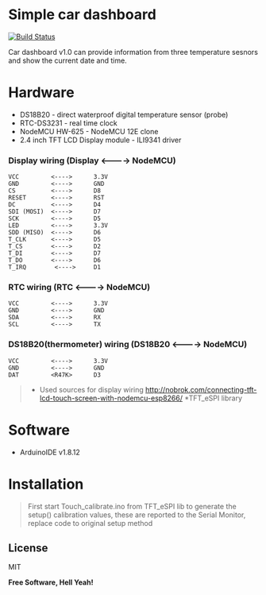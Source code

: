 # Simple car dashboard
[![Build Status](https://travis-ci.org/joemccann/dillinger.svg?branch=master)](https://travis-ci.org/joemccann/dillinger)

Car dashboard v1.0 can provide information from three temperature sesnors and show the current date and time.
# Hardware
  - DS18B20 - direct waterproof  digital temperature sensor (probe)
  - RTC-DS3231 - real time clock
  - NodeMCU HW-625 - NodeMCU 12E clone
  - 2.4 inch TFT LCD Display module - ILI9341 driver
### Display wiring (Display <----> NodeMCU)

    VCC         <---->      3.3V
    GND         <---->      GND
    CS          <---->      D8
    RESET       <---->      RST
    DC          <---->      D4
    SDI (MOSI)  <---->      D7
    SCK         <---->      D5
    LED         <---->      3.3V
    SDD (MISO)  <---->      D6
    T_CLK       <---->      D5
    T_CS        <---->      D2
    T_DI        <---->      D7
    T_DO        <---->      D6
    T_IRQ        <---->     D1

### RTC wiring (RTC <----> NodeMCU)
    VCC         <---->      3.3V
    GND         <---->      GND
    SDA         <---->      RX
    SCL         <---->      TX

### DS18B20(thermometer) wiring (DS18B20 <----> NodeMCU)
    VCC         <---->      3.3V
    GND         <---->      GND
    DAT         <R47K>      D3

> * Used sources for display wiring
http://nobrok.com/connecting-tft-lcd-touch-screen-with-nodemcu-esp8266/
> *TFT_eSPI library

# Software
* ArduinoIDE v1.8.12

# Installation
> First start Touch_calibrate.ino from TFT_eSPI lib to generate the setup() calibration values, 
> these are reported to the Serial Monitor, replace code to original setup method

License
----

MIT


**Free Software, Hell Yeah!**

